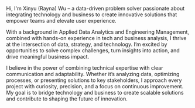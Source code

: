 Hi, I'm Xinyu (Rayna) Wu – a data-driven problem solver passionate about integrating technology and business to create innovative solutions that empower teams and elevate user experience.

With a background in Applied Data Analytics and Engineering Management, combined with hands-on experience in tech and business analysis, I thrive at the intersection of data, strategy, and technology. I’m excited by opportunities to solve complex challenges, turn insights into action, and drive meaningful business impact.

I believe in the power of combining technical expertise with clear communication and adaptability. Whether it’s analyzing data, optimizing processes, or presenting solutions to key stakeholders, I approach every project with curiosity, precision, and a focus on continuous improvement. My goal is to bridge technology and business to create scalable solutions and contribute to shaping the future of innovation.
